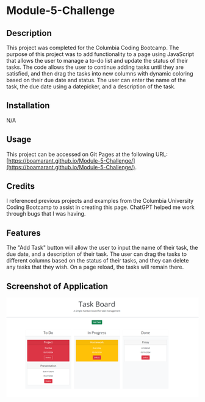 # Module-5-Challenge

## Description

This project was completed for the Columbia Coding Bootcamp. The purpose of this project was to add functionality to a page using JavaScript that allows the user to manage a to-do list and update the status of their tasks. The code allows the user to continue adding tasks until they are satisfied, and then drag the tasks into new columns with dynamic coloring based on their due date and status. The user can enter the name of the task, the due date using a datepicker, and a description of the task.

## Installation

N/A

## Usage

This project can be accessed on Git Pages at the following URL: [https://boamarant.github.io/Module-5-Challenge/](https://boamarant.github.io/Module-5-Challenge/).

## Credits

I referenced previous projects and examples from the Columbia University Coding Bootcamp to assist in creating this page. ChatGPT helped me work through bugs that I was having. 

## Features

The "Add Task" button will allow the user to input the name of their task, the due date, and a description of their task. The user can drag the tasks to different columns based on the status of their tasks, and they can delete any tasks that they wish. On a page reload, the tasks will remain there.

## Screenshot of Application

![Here is a screenshot of the live application.](./screenshot/module-5-challenge-readme-screenshot.png)